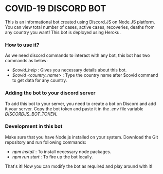 # COVID-19 DISCORD BOT
  This is an informational bot created using Discord.JS on Node.JS platform. You can view total number of cases, active cases, recoveries, deaths from any country you want!
  This bot is deployed using Heroku.
  
### How to use it?
  As we need discord commands to interact with any bot, this bot has two commands as below:
  
   * _$covid_help_ : Gives you necessary details about this bot.
   * _$covid <country_name>_ : Type the country name after $covid command to get data for any country.

### Adding the bot to your discord server
  To add this bot to your server, you need to create a bot on Discord and add it your server.
  Copy the bot token and paste it in the .env file variable _DISCORDJS_BOT_TOKEN_.
  
### Development in this bot
  Make sure that you have Node.js installed on your system. Download the Git repository and run following commands:
  
  * _npm install_ : To install necessary node packages.
  * _npm run start_ : To fire up the bot locally.
  
That's it! Now you can modify the bot as required and play around with it!
